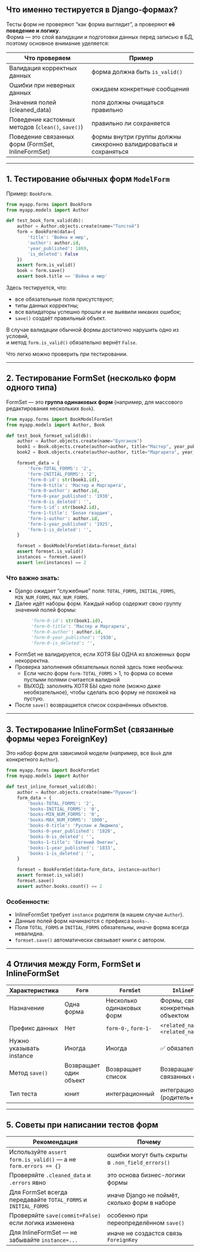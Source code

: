 ## Что именно тестируется в Django-формах?

Тесты форм не проверяют “как форма выглядит”, а проверяют **её поведение и логику**.  
Форма — это слой валидации и подготовки данных перед записью в БД, поэтому основное внимание уделяется:

| Что проверяем                                     | Пример                                                            |
|---------------------------------------------------| ----------------------------------------------------------------- |
| Валидация корректных данных                       | форма должна быть `is_valid()`                                    |
| Ошибки при неверных данных                        | ожидаем конкретные сообщения                                      |
| Значения полей (cleaned_data)                     | поля должны очищаться правильно                                   |
| Поведение кастомных методов (`clean()`, `save()`) | правильно ли сохраняется                                          |
| Поведение связанных форм (FormSet, InlineFormSet) | формы внутри группы должны синхронно валидироваться и сохраняться |

---

## 1. Тестирование обычных форм `ModelForm`

Пример: `BookForm`.

```python
from myapp.forms import BookForm
from myapp.models import Author

def test_book_form_valid(db):
    author = Author.objects.create(name="Толстой")
    form = BookForm(data={
        'title': 'Война и мир',
        'author': author.id,
        'year_published': 1869,
        'is_deleted': False
    })
    assert form.is_valid()
    book = form.save()
    assert book.title == 'Война и мир'
```

Здесь тестируется, что:

* все обязательные поля присутствуют; 
* типы данных корректны;
* все валидаторы успешно прошли и не выявили никаких ошибок;
* `save()` создаёт правильный объект.

В случае валидации обычной формы достаточно нарушить одно из условий,  
и метод `form.is_valid()` обязательно вернёт `False`.  

Что легко можно проверить при тестировании.

---

## 2. Тестирование FormSet (несколько форм одного типа)

FormSet — это **группа одинаковых форм** (например, для массового редактирования нескольких `Book`).

```python
from myapp.forms import BookModelFormSet
from myapp.models import Author, Book

def test_book_formset_valid(db):
    author = Author.objects.create(name="Булгаков")
    book1 = Book.objects.create(author=author, title="Мастер", year_published=1928)
    book2 = Book.objects.create(author=author, title="Маргарита", year_published=1930)

    formset_data = {
        'form-TOTAL_FORMS': '2',
        'form-INITIAL_FORMS': '2',
        'form-0-id': str(book1.id),
        'form-0-title': 'Мастер и Маргарита',
        'form-0-author': author.id,
        'form-0-year_published': '1930',
        'form-0-is_deleted': '',
        'form-1-id': str(book2.id),
        'form-1-title': 'Белая гвардия',
        'form-1-author': author.id,
        'form-1-year_published': '1925',
        'form-1-is_deleted': '',
    }

    formset = BookModelFormSet(data=formset_data)
    assert formset.is_valid()
    instances = formset.save()
    assert len(instances) == 2
```

### Что важно знать:

* Django ожидает “служебные” поля:
  `TOTAL_FORMS`, `INITIAL_FORMS`, `MIN_NUM_FORMS`, `MAX_NUM_FORMS`.
* Далее идёт наборы форм. Каждый набор содержит свою группу значений полей формы:
  ```python
        'form-0-id': str(book1.id),
        'form-0-title': 'Мастер и Маргарита',
        'form-0-author': author.id,
        'form-0-year_published': '1930',
        'form-0-is_deleted': '',
  ```
* FormSet не валидируется, если ХОТЯ БЫ ОДНА из вложенных форм некорректна.
* Проверка заполнения обязательных полей здесь тоже необычна:
  * Если число форм `form-TOTAL_FORMS` > 1, то форма со всеми пустыми полями считается валидной
  * ВЫХОД: заполнять ХОТЯ БЫ одно поле (можно даже необязательное), чтобы сделать всю форму не похожей на пустую.
* После `save()` возвращается список сохранённых объектов.

---

## 3. Тестирование InlineFormSet (связанные формы через ForeignKey)

Это набор форм для зависимой модели (например, все `Book` для конкретного `Author`).

```python
from myapp.forms import BookFormSet
from myapp.models import Author

def test_inline_formset_valid(db):
    author = Author.objects.create(name="Пушкин")
    form_data = {
        'books-TOTAL_FORMS': '2',
        'books-INITIAL_FORMS': '0',
        'books-MIN_NUM_FORMS': '0',
        'books-MAX_NUM_FORMS': '1000',
        'books-0-title': 'Руслан и Людмила',
        'books-0-year_published': '1820',
        'books-0-is_deleted': '',
        'books-1-title': 'Евгений Онегин',
        'books-1-year_published': '1833',
        'books-1-is_deleted': '',
    }

    formset = BookFormSet(data=form_data, instance=author)
    assert formset.is_valid()
    formset.save()
    assert author.books.count() == 2
```

### Особенности:

* InlineFormSet требует `instance` родителя (в нашем случае `Author`).
* Данные полей форм начинаются с префикса `books-`.
* Поля `TOTAL_FORMS` и `INITIAL_FORMS` обязательны, иначе форма всегда невалидна.
* `formset.save()` автоматически связывает книги с автором.

---

## 4 Отличия между Form, FormSet и InlineFormSet

| Характеристика           | `Form`                 | `FormSet`                 | `InlineFormSet`                          |
| ------------------------ | ---------------------- | ------------------------- | ---------------------------------------- |
| Назначение               | Одна форма             | Несколько одинаковых форм | Формы, связанные с конкретным объектом   |
| Префикс данных           | Нет                    | `form-0-`, `form-1-`      | `<related_name>-0-`, `<related_name>-1-` |
| Нужно указывать instance | Иногда                 | Иногда                    | ✅ обязательно                            |
| Метод `save()`           | Возвращает один объект | Возвращает список         | Возвращает список связанных объектов     |
| Тип теста                | юнит                   | интеграционный            | интеграционный (родитель+дочерние)       |

---

## 5. Советы при написании тестов форм

| Рекомендация                                                    | Почему                                           |
| --------------------------------------------------------------- | ------------------------------------------------ |
| Используйте `assert form.is_valid()` — а не `form.errors == {}` | ошибки могут быть скрыты в `.non_field_errors()` |
| Проверяйте `.cleaned_data` и `.errors` явно                     | это основа бизнес-логики формы                   |
| Для FormSet всегда передавайте `TOTAL_FORMS` и `INITIAL_FORMS`  | иначе Django не поймёт, сколько форм в наборе    |
| Проверяйте `save(commit=False)` если логика изменена            | особенно при переопределённом `save()`           |
| Для InlineFormSet — не забывайте `instance=...`                 | иначе не создастся связь `ForeignKey`            |


